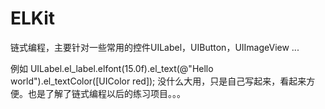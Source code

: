 # ELKit
链式编程，主要针对一些常用的控件UILabel，UIButton，UIImageView ...

例如 UILabel.el_label.elfont(15.0f).el_text(@"Hello world").el_textColor([UIColor red]);
没什么大用，只是自己写起来，看起来方便。也是了解了链式编程以后的练习项目。。。
